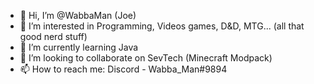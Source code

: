 - 👋 Hi, I’m @WabbaMan (Joe)
- 👀 I’m interested in Programming, Videos games, D&D, MTG... (all that good nerd stuff)
- 🌱 I’m currently learning Java
- 💞️ I’m looking to collaborate on SevTech (Minecraft Modpack)
- 📫 How to reach me: Discord - Wabba_Man#9894

